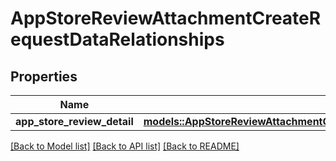 # AppStoreReviewAttachmentCreateRequestDataRelationships

## Properties

Name | Type | Description | Notes
------------ | ------------- | ------------- | -------------
**app_store_review_detail** | [**models::AppStoreReviewAttachmentCreateRequestDataRelationshipsAppStoreReviewDetail**](AppStoreReviewAttachmentCreateRequest_data_relationships_appStoreReviewDetail.md) |  | 

[[Back to Model list]](../README.md#documentation-for-models) [[Back to API list]](../README.md#documentation-for-api-endpoints) [[Back to README]](../README.md)


